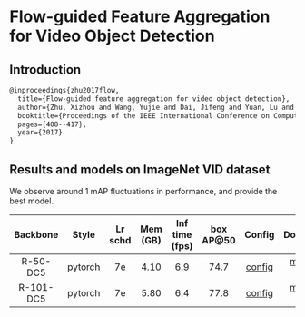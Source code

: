 # Flow-guided Feature Aggregation for Video Object Detection

## Introduction

```latex
@inproceedings{zhu2017flow,
  title={Flow-guided feature aggregation for video object detection},
  author={Zhu, Xizhou and Wang, Yujie and Dai, Jifeng and Yuan, Lu and Wei, Yichen},
  booktitle={Proceedings of the IEEE International Conference on Computer Vision},
  pages={408--417},
  year={2017}
}
```

## Results and models on ImageNet VID dataset

We observe around 1 mAP fluctuations in performance, and provide the best model.

|    Backbone     |  Style  | Lr schd | Mem (GB) | Inf time (fps) | box AP@50 | Config | Download |
| :-------------: | :-----: | :-----: | :------: | :------------: | :----: | :------: | :--------: |
|    R-50-DC5     |  pytorch  |   7e    | 4.10        | 6.9              | 74.7 | [config](fgfa_faster_rcnn_r50_dc5_1x_imagenetvid.py) | [model](https://download.openmmlab.com/mmtracking/vid/fgfa/fgfa_faster_rcnn_r50_dc5_1x_imagenetvid/fgfa_faster_rcnn_r50_dc5_1x_imagenetvid_20201228_022657-f42016f3.pth) &#124; [log](https://download.openmmlab.com/mmtracking/vid/fgfa/fgfa_faster_rcnn_r50_dc5_1x_imagenetvid/fgfa_faster_rcnn_r50_dc5_1x_imagenetvid_20201228_022657.log.json) |
|    R-101-DC5     |  pytorch  |   7e    | 5.80        | 6.4              | 77.8 | [config](fgfa_faster_rcnn_r101_dc5_1x_imagenetvid.py) | [model](https://download.openmmlab.com/mmtracking/vid/fgfa/fgfa_faster_rcnn_r101_dc5_1x_imagenetvid/fgfa_faster_rcnn_r101_dc5_1x_imagenetvid_20201219_011831-9c9d8183.pth) &#124; [log](https://download.openmmlab.com/mmtracking/vid/fgfa/fgfa_faster_rcnn_r101_dc5_1x_imagenetvid/fgfa_faster_rcnn_r101_dc5_1x_imagenetvid_20201219_011831.log.json) |
